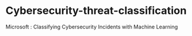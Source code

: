 # Cybersecurity-threat-classification
Microsoft : Classifying Cybersecurity Incidents with Machine Learning
